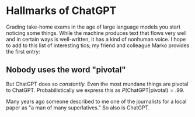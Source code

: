 # Hallmarks of ChatGPT

Grading take-home exams in the age of large language models you start noticing
some things. While the machine produces text that flows very well and in
certain ways is well-written, it has a kind of nonhuman voice. I hope to add to
this list of interesting tics; my friend and colleague Marko provides the first
entry:

## Nobody uses the word "pivotal"
But ChatGPT does so _constantly._ Even the most mundane things are pivotal to
ChatGPT. Probabilistically we express this as
$P(\mathrm{ChatGPT}|\mathrm{pivotal}) = .99$.

Many years ago someone described to me one of the journalists for a local paper
as "a man of many superlatives." So also is ChatGPT.
